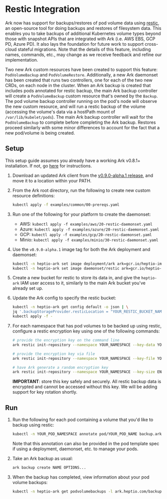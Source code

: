 # Restic Integration

Ark now has support for backups/restores of pod volume data using [restic][1], an open-source tool for doing
backups and restores of filesystem data. This enables you to take backups of additional Kubernetes volume 
types beyond those with snapshot APIs that are integrated with Ark (i.e. AWS EBS, GCP PD, Azure PD). It also lays 
the foundation for future work to support cross-cloud stateful migrations. Note that the details of this feature,
including names, commands, etc., may change as we receive feedback and refine our implementation. 

Two new Ark custom resources have been created to support this feature: `PodVolumeBackup` and `PodVolumeRestore`.
Additionally, a new Ark daemonset has been created that runs two controllers, one for each of the two new CRDs, on
each node in the cluster. When an Ark backup is created that includes pods annotated for restic backup, the main Ark 
backup controller will create a `PodVolumeBackup` custom resource that's owned by the `Backup`. The pod volume backup
controller running on the pod's node will observe the new custom resource, and will run a restic backup of the volume 
(accessing the volume's data via a hostPath mount of `/var/lib/kubelet/pods`). The main Ark backup controller will 
wait for the `PodVolumeBackup` to complete before completing the Ark backup. Restores proceed similarly with some 
minor differences to account for the fact that a new pod/volume is being created.

## Setup

This setup guide assumes you already have a working Ark v0.8.1+ installation. If not, go [here][2] for instructions.

1. Download an updated Ark client from the [v0.9.0-alpha.1 release][3], and move it to a location within your PATH.

1. From the Ark root directory, run the following to create new custom resource definitions:
    ```bash
    kubectl apply -f examples/common/00-prereqs.yaml
    ```

1. Run one of the following for your platform to create the daemonset:
    
    - AWS: `kubectl apply -f examples/aws/20-restic-daemonset.yaml`
    - Azure: `kubectl apply -f examples/azure/20-restic-daemonset.yaml`
    - GCP: `kubectl apply -f examples/gcp/20-restic-daemonset.yaml`
    - Minio: `kubectl apply -f examples/minio/30-restic-daemonset.yaml`

1. Use the `v0.9.0-alpha.1` image tag for both the Ark deployment and daemonset:
    ```bash
    kubectl -n heptio-ark set image deployment/ark ark=gcr.io/heptio-images/ark:v0.9.0-alpha.1
    kubectl -n heptio-ark set image daemonset/restic ark=gcr.io/heptio-images/ark:v0.9.0-alpha.1
    ```

1. Create a new bucket for restic to store its data in, and give the `heptio-ark` IAM user access to it, similarly to
the main Ark bucket you've already set up.

1. Update the Ark config to specify the restic bucket:
    ```bash
    kubectl -n heptio-ark get config default -o json | \
    jq '.backupStorageProvider.resticLocation = "YOUR_RESTIC_BUCKET_NAME"' |\
    kubectl apply -f -
    ```

1. For each namespace that has pod volumes to be backed up using restic, configure a restic encryption key using
one of the following commands:

    ```bash
    # provide the encryption key on the command line
    ark restic init-repository --namespace YOUR_NAMESPACE --key-data YOUR_ENCRYPTION_KEY
    ```

    ```bash
    # provide the encryption key via file
    ark restic init-repository --namespace YOUR_NAMESPACE --key-file YOUR_ENCRYPTION_KEY_FILE
    ```

    ```bash
    # have Ark generate a random encryption key
    ark restic init-repository --namespace YOUR_NAMESPACE --key-size ENCRYPTION_KEY_SIZE
    ```

    **IMPORTANT**: store this key safely and securely. All restic backup data is encrypted and cannot be accessed
    without this key. We will be adding support for key rotation shortly.

## Run

1. Run the following for each pod containing a volume that you'd like to backup using restic:
    ```bash
    kubectl -n YOUR_POD_NAMESPACE annotate pod/YOUR_POD_NAME backup.ark.heptio.com/backup-volumes=YOUR_VOLUME_NAME_1,YOUR_VOLUME_NAME_2,...
    ```

    Note that this annotation can also be provided in the pod template spec if using a deployment, daemonset, etc.
    to manage your pods.

1. Take an Ark backup as usual:
    ```bash
    ark backup create NAME OPTIONS...
    ```

1. When the backup has completed, view information about your pod volume backups:
    ```bash
    kubectl -n heptio-ark get podvolumebackups -l ark.heptio.com/backup-name=YOUR_BACKUP_NAME -o yaml
    ```

[1]: https://github.com/restic/restic
[2]: https://heptio.github.io/ark/v0.8.1/cloud-common
[3]: https://github.com/heptio/ark/releases/tag/v0.9.0-alpha.1